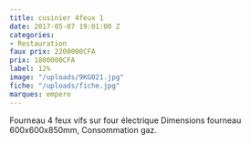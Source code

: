 ```yaml
---
title: cusinier 4feux 1
date: 2017-05-07 19:01:00 Z
categories:
- Restauration
faux prix: 2200000CFA
prix: 1800000CFA
label: 12%
image: "/uploads/9KG021.jpg"
fiche: "/uploads/fiche.jpg"
marques: empero
---
```


Fourneau 4 feux vifs sur four électrique Dimensions fourneau 600x600x850mm, Consommation gaz.